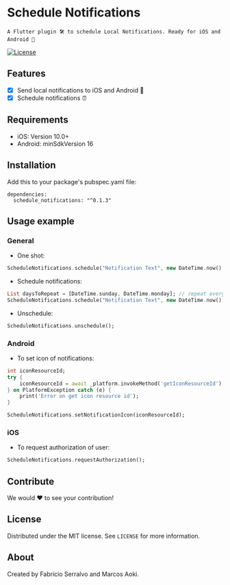 # Schedule Notifications
    A Flutter plugin 🛠 to schedule Local Notifications. Ready for iOS and Android 🚀

[![License][license-image]][license-url]

## Features

- [x] Send local notifications to iOS and Android 📢
- [x] Schedule notifications ⏰

## Requirements

- iOS: Version 10.0+
- Android: minSdkVersion 16

## Installation

Add this to your package's pubspec.yaml file:

```
dependencies:
  schedule_notifications: "^0.1.3"
```

## Usage example

### General
- One shot:
```dart
ScheduleNotifications.schedule("Notification Text", new DateTime.now(), []);
```

- Schedule notifications:
```dart
List daysToRepeat = [DateTime.sunday, DateTime.monday]; // repeat every sunday and monday
ScheduleNotifications.schedule("Notification Text", new DateTime.now(), daysToRepeat);
```

- Unschedule:
```dart
ScheduleNotifications.unschedule();
```

### Android
- To set icon of notifications:

```dart
int iconResourceId;
try {
    iconResourceId = await _platform.invokeMethod('getIconResourceId');
} on PlatformException catch (e) {
    print('Error on get icon resource id');
}

ScheduleNotifications.setNotificationIcon(iconResourceId);
```

### iOS
- To request authorization of user:

```dart
ScheduleNotifications.requestAuthorization();
```

## Contribute

We would ❤️ to see your contribution!

## License

Distributed under the MIT license. See ``LICENSE`` for more information.

## About

Created by Fabricio Serralvo and Marcos Aoki.

[license-image]: https://img.shields.io/badge/License-MIT-blue.svg
[license-url]: LICENSE
